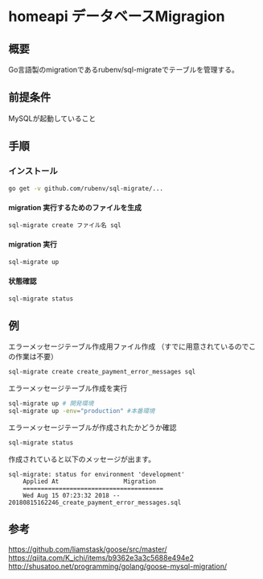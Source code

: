 # homeapi データベースMigragion

## 概要

Go言語製のmigrationであるrubenv/sql-migrateでテーブルを管理する。

## 前提条件

MySQLが起動していること

## 手順

### インストール

```bash
go get -v github.com/rubenv/sql-migrate/...
```

#### migration 実行するためのファイルを生成

```bash
sql-migrate create ファイル名 sql
```

#### migration 実行

```bash
sql-migrate up
```

#### 状態確認

```bash
sql-migrate status
```

## 例

エラーメッセージテーブル作成用ファイル作成
（すでに用意されているのでこの作業は不要）

```bash
sql-migrate create create_payment_error_messages sql
```

エラーメッセージテーブル作成を実行

```bash
sql-migrate up # 開発環境
sql-migrate up -env="production" #本番環境
```

エラーメッセージテーブルが作成されたかどうか確認

```bash
sql-migrate status
```

作成されていると以下のメッセージが出ます。

```shell
sql-migrate: status for environment 'development'
    Applied At                  Migration
    =======================================
    Wed Aug 15 07:23:32 2018 -- 20180815162246_create_payment_error_messages.sql
```

## 参考

https://github.com/liamstask/goose/src/master/
https://qiita.com/K_ichi/items/b9362e3a3c5688e494e2
http://shusatoo.net/programming/golang/goose-mysql-migration/
